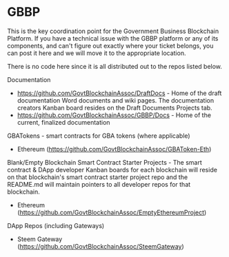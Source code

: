 # GBBP
This is the key coordination point for the Government Business Blockchain Platform.  If you have a technical issue with the GBBP platform or any of its components, and can't figure out exactly where your ticket belongs, you can post it here and we will move it to the appropriate location. 

There is no code here since it is all distributed out to the repos listed below.

Documentation 
  * https://github.com/GovtBlockchainAssoc/DraftDocs - Home of the draft documentation Word documents and wiki pages.  The documentation creators Kanban board resides on the Draft Documents Projects tab.
  * https://github.com/GovtBlockchainAssoc/GBBP/Docs - Home of the current, finalized documentation

GBATokens - smart contracts for GBA tokens (where applicable)
 * Ethereum (https://github.com/GovtBlockchainAssoc/GBAToken-Eth)
  
Blank/Empty Blockchain Smart Contract Starter Projects - The smart contract & DApp developer Kanban boards for each blockchain will reside on that blockchain's smart contract starter project repo and the README.md will maintain pointers to all developer repos for that blockchain.
  * Ethereum (https://github.com/GovtBlockchainAssoc/EmptyEthereumProject)
  
DApp Repos (including Gateways)
  * Steem Gateway (https://github.com/GovtBlockchainAssoc/SteemGateway)

